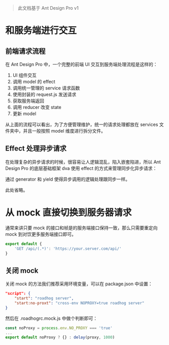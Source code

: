 > 此文档基于 Ant Design Pro v1

# 和服务端进行交互

## 前端请求流程

在 Ant Design Pro 中，一个完整的前端 UI 交互到服务端处理流程是这样的：

1. UI 组件交互
2. 调用 model 的 effect
3. 调用统一管理的 service 请求函数
4. 使用封装的 request.js 发送请求
5. 获取服务端返回
6. 调用 reducer 改变 state
7. 更新 model

从上面的流程可以看出，为了方便管理维护，统一的请求处理都放在 services 文件夹中，并且一般按照 model 维度进行拆分文件。

## Effect 处理异步请求

在处理复杂的异步请求的时候，很容易让人逻辑混乱，陷入嵌套陷进，所以 Ant Design Pro 的底层基础框架 dva 使用 effect 的方式来管理同步化异步请求：

通过 generator 和 yield 使得异步调用的逻辑处理跟同步一样。

此处省略。

# 从 mock 直接切换到服务器请求

通常来讲只要 mock 的接口和帧是的服务端接口保持一致，那么只需要重定向 mock 到对饮更多服务端接口即可。

```js
export default {
    'GET /api/(.*)': 'https://your.server.com/api/'
}
```

## 关闭 mock

关闭 mock 的方法我们推荐采用环境变量，可以在 package.json 中设置：

```json
"script": {
    "start": "roadhog server",
    "start:no-proxt": "cross-env NOPROXY=true roadhog server"
}
```

然后在 .roadhogrc.mock.js 中做个判断即可：

```js
const noProxy = process.env.NO_PROXY === 'true'
...
export default noProxy ? {} : delay(proxy, 1000)
```

